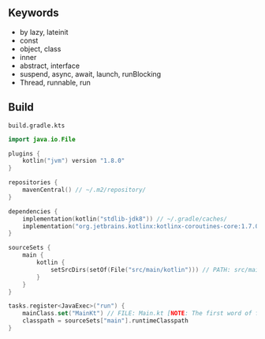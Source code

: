 ## Keywords

- by lazy, lateinit
- const
- object, class
- inner
- abstract, interface
- suspend, async, await, launch, runBlocking
- Thread, runnable, run

## Build

`build.gradle.kts`
```kotlin
import java.io.File

plugins {
    kotlin("jvm") version "1.8.0"
}

repositories {
    mavenCentral() // ~/.m2/repository/
}

dependencies {
    implementation(kotlin("stdlib-jdk8")) // ~/.gradle/caches/
    implementation("org.jetbrains.kotlinx:kotlinx-coroutines-core:1.7.0") // import kotlinx.coroutines.*
}

sourceSets {
    main {
        kotlin {
            setSrcDirs(setOf(File("src/main/kotlin"))) // PATH: src/main/kotlin
        }
    }
}

tasks.register<JavaExec>("run") {
    mainClass.set("MainKt") // FILE: Main.kt [NOTE: The first word of file name must be an upper case.]
    classpath = sourceSets["main"].runtimeClasspath
}
```
